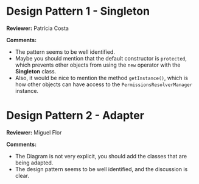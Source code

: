 # Design Pattern 1 - Singleton

**Reviewer:** Patrícia Costa

**Comments:**

- The pattern seems to be well identified.
- Maybe you should mention that the default constructor is `protected`, which prevents other objects from using the `new` operator with the **Singleton** class.
- Also, it would be nice to mention the method `getInstance()`, which is how other objects can have access to the `PermissionsResolverManager` instance. 

# Design Pattern 2 - Adapter

**Reviewer:** Miguel Flor

**Comments:**

- The Diagram is not very explicit, you should add the classes that are being adapted.
- The design pattern seems to be well identified, and the discussion is clear.
